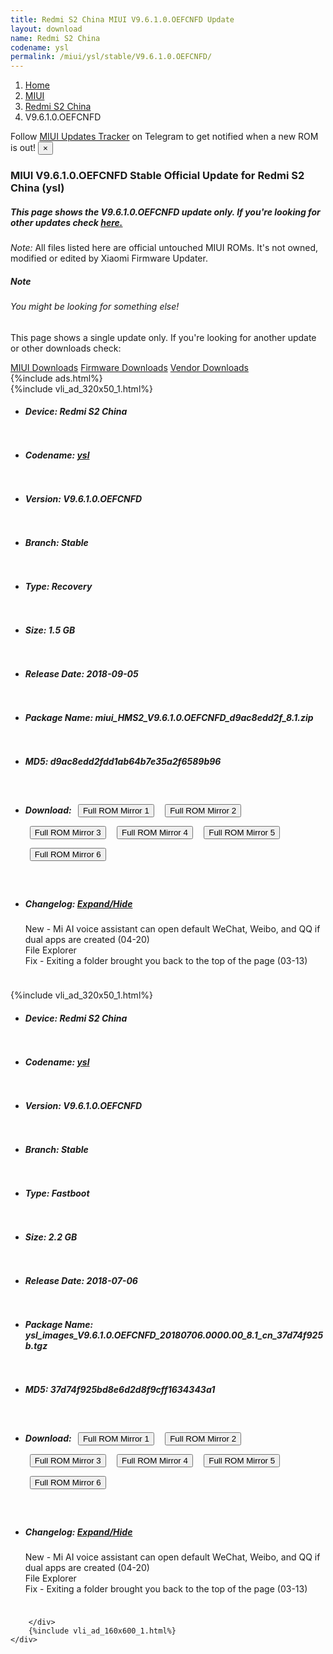 ```yaml
---
title: Redmi S2 China MIUI V9.6.1.0.OEFCNFD Update
layout: download
name: Redmi S2 China
codename: ysl
permalink: /miui/ysl/stable/V9.6.1.0.OEFCNFD/
---
```

<nav aria-label="breadcrumb">
    <ol class="breadcrumb">
        <li class="breadcrumb-item"><a href="/">Home</a></li>
        <li class="breadcrumb-item"><a href="/miui/">MIUI</a></li>
        <li class="breadcrumb-item"><a href="/miui/ysl/">Redmi S2 China</a></li>
        <li class="breadcrumb-item active" aria-current="page">V9.6.1.0.OEFCNFD</li>
    </ol>
</nav>
<div class="alert alert-primary alert-dismissible fade show" role="alert">
    Follow <a href="https://t.me/MIUIUpdatesTracker" class="alert-link">MIUI Updates Tracker</a> on Telegram to get
    notified when a new ROM is out!
    <button type="button" class="close" data-dismiss="alert" aria-label="Close">
        <span aria-hidden="true">&times;</span>
    </button>
</div>
<div class="col-12 mx-auto">
    <h3 class="title bg-light p-2 rounded">MIUI V9.6.1.0.OEFCNFD Stable Official Update for Redmi S2 China (ysl)</h3>
    <h5>This page shows the V9.6.1.0.OEFCNFD update only. If you're looking for other updates check
        <a href="/miui/ysl/">here.</a></h5>
    <p><i>Note: </i>All files listed here are official untouched MIUI ROMs.
        It's not owned, modified or edited by Xiaomi Firmware Updater.</p>
    <div class="card">
        <div class="card-body">
            <h5 class="card-title">Note</h5>
            <h6 class="card-subtitle mb-2 text-muted">You might be looking for something else!</h6>
            <p class="card-text">This page shows a single update only.
                If you're looking for another update or other downloads check:</p>
            <a href="/miui/" class="card-link">MIUI Downloads</a>
            <a href="/firmware/" class="card-link">Firmware Downloads</a>
            <a href="/vendor/" class="card-link">Vendor Downloads</a>
        </div>
    </div>
    {%include ads.html%}
    <div class="row justify-content-center">
        <div class="col-10" id="downloads">
                    <div class="card card-body">
            {%include vli_ad_320x50_1.html%}
            <ul class="list-unstyled">
                <li style="padding-bottom: 10px;">
                    <h5><b>Device: </b>Redmi S2 China</h5>
                </li>
                <li style="padding-bottom: 10px;">
                    <h5><b>Codename: </b> <a href="/miui/ysl/" target="_blank">ysl</a> </h5>
                </li>
                <li style="padding-bottom: 10px;">
                    <h5><b>Version: </b>V9.6.1.0.OEFCNFD</h5>
                </li>
                <li style="padding-bottom: 10px;">
                    <h5><b>Branch: </b>Stable</h5>
                </li>
                <li style="padding-bottom: 10px;">
                    <h5><b>Type: </b>Recovery</h5>
                </li>
                <li style="padding-bottom: 10px;">
                    <h5><b>Size: </b>1.5 GB</h5>
                </li>
                <li style="padding-bottom: 10px;">
                    <h5><b>Release Date: </b>2018-09-05</h5>
                </li>
                <li style="padding-bottom: 10px;">
                    <h5><b>Package Name: </b><span id="filename" class="text-dark">miui_HMS2_V9.6.1.0.OEFCNFD_d9ac8edd2f_8.1.zip</span></h5>
                </li>
                <li style="padding-bottom: 10px;">
                    <h5><b>MD5: </b><span id="md5" class="text-muted">d9ac8edd2fdd1ab64b7e35a2f6589b96</span></h5>
                </li>
                <li style="padding-bottom: 10px;">
                    <h5><b>Download: </b> <button type="button" id="download" class="btn btn-primary" style="margin: 7px;" onclick="window.open('https://cdn-ota.azureedge.net/V9.6.1.0.OEFCNFD/miui_HMS2_V9.6.1.0.OEFCNFD_d9ac8edd2f_8.1.zip', '_blank');"><i class="fa fa-download"></i> Full ROM Mirror 1</button> <button type="button" id="download" class="btn btn-primary" style="margin: 7px;" onclick="window.open('https://cdnorg.d.miui.com/V9.6.1.0.OEFCNFD/miui_HMS2_V9.6.1.0.OEFCNFD_d9ac8edd2f_8.1.zip', '_blank');"><i class="fa fa-download"></i> Full ROM Mirror 2</button> <button type="button" id="download" class="btn btn-primary" style="margin: 7px;" onclick="window.open('https://bkt-sgp-miui-ota-update-alisgp.oss-ap-southeast-1.aliyuncs.com/V9.6.1.0.OEFCNFD/miui_HMS2_V9.6.1.0.OEFCNFD_d9ac8edd2f_8.1.zip', '_blank');"><i class="fa fa-download"></i> Full ROM Mirror 3</button> <button type="button" id="download" class="btn btn-primary" style="margin: 7px;" onclick="window.open('https://bn.d.miui.com/V9.6.1.0.OEFCNFD/miui_HMS2_V9.6.1.0.OEFCNFD_d9ac8edd2f_8.1.zip', '_blank');"><i class="fa fa-download"></i> Full ROM Mirror 4</button> <button type="button" id="download" class="btn btn-primary" style="margin: 7px;" onclick="window.open('https://bigota.d.miui.com/V9.6.1.0.OEFCNFD/miui_HMS2_V9.6.1.0.OEFCNFD_d9ac8edd2f_8.1.zip', '_blank');"><i class="fa fa-download"></i> Full ROM Mirror 5</button> <button type="button" id="download" class="btn btn-primary" style="margin: 7px;" onclick="window.open('https://hugeota.d.miui.com/V9.6.1.0.OEFCNFD/miui_HMS2_V9.6.1.0.OEFCNFD_d9ac8edd2f_8.1.zip', '_blank');"><i class="fa fa-download"></i> Full ROM Mirror 6</button></h5>
                </li>
                <li style="padding-bottom: 10px;">
                    <h5><b>Changelog: </b><a href="#ysl_1_changelog" data-toggle="collapse" role="button"
                            aria-expanded="false" aria-controls="ysl_1_changelog"> <i class="fa fa-arrow-down"
                                aria-hidden="true"></i> Expand/Hide</a></h5>
                    <div class="collapse" id="ysl_1_changelog">
                        <p id="changelog_text">New - Mi AI voice assistant can open default WeChat, Weibo, and QQ if dual apps are created (04-20) <br>File Explorer <br>Fix - Exiting a folder brought you back to the top of the page (03-13)</p>
                    </div>
                </li>
            </ul>
        </div>
        <div class="card card-body">
            {%include vli_ad_320x50_1.html%}
            <ul class="list-unstyled">
                <li style="padding-bottom: 10px;">
                    <h5><b>Device: </b>Redmi S2 China</h5>
                </li>
                <li style="padding-bottom: 10px;">
                    <h5><b>Codename: </b> <a href="/miui/ysl/" target="_blank">ysl</a> </h5>
                </li>
                <li style="padding-bottom: 10px;">
                    <h5><b>Version: </b>V9.6.1.0.OEFCNFD</h5>
                </li>
                <li style="padding-bottom: 10px;">
                    <h5><b>Branch: </b>Stable</h5>
                </li>
                <li style="padding-bottom: 10px;">
                    <h5><b>Type: </b>Fastboot</h5>
                </li>
                <li style="padding-bottom: 10px;">
                    <h5><b>Size: </b>2.2 GB</h5>
                </li>
                <li style="padding-bottom: 10px;">
                    <h5><b>Release Date: </b>2018-07-06</h5>
                </li>
                <li style="padding-bottom: 10px;">
                    <h5><b>Package Name: </b><span id="filename" class="text-dark">ysl_images_V9.6.1.0.OEFCNFD_20180706.0000.00_8.1_cn_37d74f925b.tgz</span></h5>
                </li>
                <li style="padding-bottom: 10px;">
                    <h5><b>MD5: </b><span id="md5" class="text-muted">37d74f925bd8e6d2d8f9cff1634343a1</span></h5>
                </li>
                <li style="padding-bottom: 10px;">
                    <h5><b>Download: </b> <button type="button" id="download" class="btn btn-primary" style="margin: 7px;" onclick="window.open('https://cdn-ota.azureedge.net/V9.6.1.0.OEFCNFD/ysl_images_V9.6.1.0.OEFCNFD_20180706.0000.00_8.1_cn_37d74f925b.tgz', '_blank');"><i class="fa fa-download"></i> Full ROM Mirror 1</button> <button type="button" id="download" class="btn btn-primary" style="margin: 7px;" onclick="window.open('https://cdnorg.d.miui.com/V9.6.1.0.OEFCNFD/ysl_images_V9.6.1.0.OEFCNFD_20180706.0000.00_8.1_cn_37d74f925b.tgz', '_blank');"><i class="fa fa-download"></i> Full ROM Mirror 2</button> <button type="button" id="download" class="btn btn-primary" style="margin: 7px;" onclick="window.open('https://bkt-sgp-miui-ota-update-alisgp.oss-ap-southeast-1.aliyuncs.com/V9.6.1.0.OEFCNFD/ysl_images_V9.6.1.0.OEFCNFD_20180706.0000.00_8.1_cn_37d74f925b.tgz', '_blank');"><i class="fa fa-download"></i> Full ROM Mirror 3</button> <button type="button" id="download" class="btn btn-primary" style="margin: 7px;" onclick="window.open('https://bn.d.miui.com/V9.6.1.0.OEFCNFD/ysl_images_V9.6.1.0.OEFCNFD_20180706.0000.00_8.1_cn_37d74f925b.tgz', '_blank');"><i class="fa fa-download"></i> Full ROM Mirror 4</button> <button type="button" id="download" class="btn btn-primary" style="margin: 7px;" onclick="window.open('https://bigota.d.miui.com/V9.6.1.0.OEFCNFD/ysl_images_V9.6.1.0.OEFCNFD_20180706.0000.00_8.1_cn_37d74f925b.tgz', '_blank');"><i class="fa fa-download"></i> Full ROM Mirror 5</button> <button type="button" id="download" class="btn btn-primary" style="margin: 7px;" onclick="window.open('https://hugeota.d.miui.com/V9.6.1.0.OEFCNFD/ysl_images_V9.6.1.0.OEFCNFD_20180706.0000.00_8.1_cn_37d74f925b.tgz', '_blank');"><i class="fa fa-download"></i> Full ROM Mirror 6</button></h5>
                </li>
                <li style="padding-bottom: 10px;">
                    <h5><b>Changelog: </b><a href="#ysl_2_changelog" data-toggle="collapse" role="button"
                            aria-expanded="false" aria-controls="ysl_2_changelog"> <i class="fa fa-arrow-down"
                                aria-hidden="true"></i> Expand/Hide</a></h5>
                    <div class="collapse" id="ysl_2_changelog">
                        <p id="changelog_text">New - Mi AI voice assistant can open default WeChat, Weibo, and QQ if dual apps are created (04-20) <br>File Explorer <br>Fix - Exiting a folder brought you back to the top of the page (03-13)</p>
                    </div>
                </li>
            </ul>
        </div>

        </div>
        {%include vli_ad_160x600_1.html%}
    </div>
</div>
